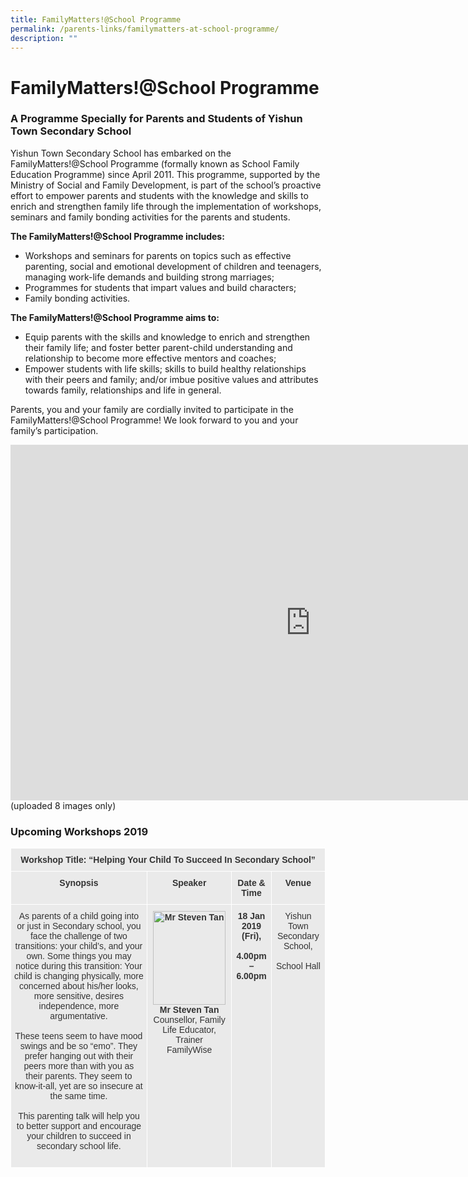 ```yaml
---
title: FamilyMatters!@School Programme
permalink: /parents-links/familymatters-at-school-programme/
description: ""
---
```

# **FamilyMatters!@School Programme**

### A Programme Specially for Parents and Students of Yishun Town Secondary School

Yishun Town Secondary School has embarked on the FamilyMatters!@School Programme (formally known as School Family Education Programme) since April 2011. This programme, supported by the Ministry of Social and Family Development, is part of the school’s proactive effort to empower parents and students with the knowledge and skills to enrich and strengthen family life through the implementation of workshops, seminars and family bonding activities for the parents and students.&nbsp;
  

**The FamilyMatters!@School Programme includes:**

*   Workshops and seminars for parents on topics such as effective parenting, social and emotional development of children and teenagers, managing work-life demands and building strong marriages;
*   Programmes for students that impart values and build characters;
*   Family bonding activities.

**The FamilyMatters!@School Programme aims to:**

*   Equip parents with the skills and knowledge to enrich and strengthen their family life; and foster better parent-child understanding and relationship to become more effective mentors and coaches;
*   Empower students with life skills; skills to build healthy relationships with their peers and family; and/or imbue positive values and attributes towards family, relationships and life in general.

Parents, you and your family are cordially invited to participate in the FamilyMatters!@School Programme! We look forward to you and your family’s participation.


<iframe allowfullscreen="true" height="569" width="960" frameborder="0" src="https://docs.google.com/presentation/d/e/2PACX-1vSxk5tR08vg18XbQbptwtBKHcHbycwju2mJHQP2AEDm1M2sx9mVCy3NIGnqReoZuuPeaRGLy67V28DE/embed?start=true&amp;loop=false&amp;delayms=5000"></iframe>
(uploaded 8 images only)



### Upcoming Workshops 2019






<table style="border-collapse:collapse;border-spacing:0" class="tg"><thead><tr><th style="background-color:#EAEAEA;border-color:#ffffff;border-style:solid;border-width:1px;color:#333;font-family:Arial, sans-serif;font-size:14px;font-weight:bold;overflow:hidden;padding:10px 5px;text-align:center;vertical-align:top;word-break:normal" colspan="4"><span style="font-weight:bold;color:#333;background-color:#EAEAEA">Workshop Title:  “Helping Your Child To Succeed In Secondary School”</span></th></tr></thead><tbody><tr><td style="background-color:#EAEAEA;border-color:#ffffff;border-style:solid;border-width:1px;color:#333;font-family:Arial, sans-serif;font-size:14px;font-weight:bold;overflow:hidden;padding:10px 5px;text-align:center;vertical-align:top;word-break:normal"><span style="font-weight:bold;color:#333;background-color:#EAEAEA">Synopsis</span><br></td><td style="background-color:#EAEAEA;border-color:#ffffff;border-style:solid;border-width:1px;color:#333;font-family:Arial, sans-serif;font-size:14px;font-weight:bold;overflow:hidden;padding:10px 5px;text-align:center;vertical-align:top;word-break:normal"><span style="font-weight:bold;color:#333;background-color:#EAEAEA">Speaker</span></td><td style="background-color:#EAEAEA;border-color:#ffffff;border-style:solid;border-width:1px;color:#333;font-family:Arial, sans-serif;font-size:14px;font-weight:bold;overflow:hidden;padding:10px 5px;text-align:center;vertical-align:top;word-break:normal"><span style="font-weight:bold;color:#333;background-color:#EAEAEA">Date &amp; Time</span></td><td style="background-color:#EAEAEA;border-color:#ffffff;border-style:solid;border-width:1px;color:#333;font-family:Arial, sans-serif;font-size:14px;font-weight:bold;overflow:hidden;padding:10px 5px;text-align:center;vertical-align:top;word-break:normal"><span style="font-weight:bold;color:#333;background-color:#EAEAEA">Venue</span></td></tr><tr><td style="background-color:#EAEAEA;border-color:#ffffff;border-style:solid;border-width:1px;color:#333;font-family:Arial, sans-serif;font-size:14px;overflow:hidden;padding:10px 5px;text-align:center;vertical-align:top;word-break:normal"><span style="color:#333;background-color:#EAEAEA">As parents of a child going into or just in Secondary school, you face the challenge of two transitions: your child’s, and your own. Some things you may notice during this transition: Your child is changing physically, more concerned about his/her looks, more sensitive, desires independence, more argumentative.</span><br><br><span style="color:#333;background-color:#EAEAEA">These teens seem to have mood swings and be so “emo”. They prefer hanging out with their peers more than with you as their parents. They seem to know-it-all, yet are so insecure at the same time. </span><br><br><span style="color:#333;background-color:#EAEAEA">This parenting talk will help you to better support and encourage your children to succeed in secondary school life. </span><br><br></td><td style="background-color:#EAEAEA;border-color:#ffffff;border-style:solid;border-width:1px;color:#333;font-family:Arial, sans-serif;font-size:14px;font-weight:bold;overflow:hidden;padding:10px 5px;text-align:center;vertical-align:top;word-break:normal"><img src="https://yishuntownsec.moe.edu.sg/qql/slot/u625/A.png" alt="Mr Steven Tan" width="116" height="150"><br><span style="font-weight:bold;color:#333;background-color:#EAEAEA">Mr Steven Tan</span><br><span style="font-weight:400;color:#333">Counsellor, Family Life Educator, Trainer</span><br><span style="font-weight:400;color:#333">FamilyWise</span><br></td><td style="background-color:#EAEAEA;border-color:#ffffff;border-style:solid;border-width:1px;color:#333;font-family:Arial, sans-serif;font-size:14px;font-weight:bold;overflow:hidden;padding:10px 5px;text-align:center;vertical-align:top;word-break:normal"><span style="font-weight:bold;color:#333;background-color:#EAEAEA">18 Jan 2019 (Fri),</span><br><br><span style="font-weight:bold;color:#333;background-color:#EAEAEA">4.00pm – 6.00pm</span></td><td style="background-color:#EAEAEA;border-color:#ffffff;border-style:solid;border-width:1px;color:#333;font-family:Arial, sans-serif;font-size:14px;overflow:hidden;padding:10px 5px;text-align:center;vertical-align:top;word-break:normal"><span style="color:#333;background-color:#EAEAEA">Yishun Town Secondary School,</span><br><br><span style="color:#333;background-color:#EAEAEA">School Hall</span></td></tr></tbody></table>